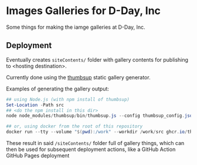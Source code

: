# Images Galleries for D-Day, Inc
Some things for making the iamge galleries at D-Day, Inc.

## Deployment
Eventually creates `siteContents/` folder with gallery contents for publishing to \<hosting destination>.

Currently done using the [thumbsup](https://thumbsup.github.io/) static gallery generator.

Examples of generating the gallery output:
```powershell
## using Node.js (with npm install of thumbsup)
Set-Location -Path src
## <do the npm install in this dir>
node node_modules/thumbsup/bin/thumbsup.js --config thumbsup_config.json

## or, using docker from the root of this repository
docker run --tty --volume "$(pwd):/work" --workdir /work/src ghcr.io/thumbsup/thumbsup thumbsup --config ./thumbsup_config.json
```

These result in said `/siteContents/` folder full of gallery things, which can then be used for subsequent deployment actions, like a GitHub Action GitHub Pages deployment